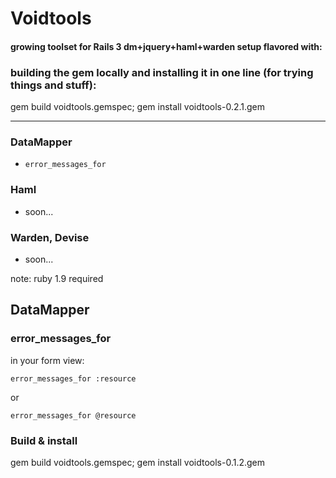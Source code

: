 # Voidtools
#### growing toolset for Rails 3 dm+jquery+haml+warden setup flavored with:


### building the gem locally and installing it in one line (for trying things and stuff):

gem build voidtools.gemspec; gem install voidtools-0.2.1.gem


---

### DataMapper
- `error_messages_for`

### Haml
- soon...

### Warden, Devise
- soon...

note: ruby 1.9 required

## DataMapper
### error_messages_for

in your form view:

`error_messages_for :resource`

or 

`error_messages_for @resource`

### Build & install

gem build voidtools.gemspec; gem install voidtools-0.1.2.gem